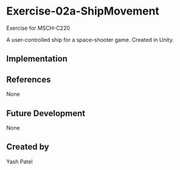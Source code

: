 # Exercise-02a-ShipMovement

Exercise for MSCH-C220

A user-controlled ship for a space-shooter game. Created in Unity.

## Implementation

## References
None

## Future Development
None

## Created by
Yash Patel
